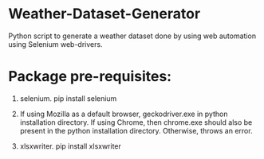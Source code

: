 # Weather-Dataset-Generator
Python script to generate a weather dataset done by using web automation using Selenium web-drivers.

# Package pre-requisites:
1) selenium. pip install selenium

2) If using Mozilla as a default browser, geckodriver.exe in python installation directory. If using Chrome, then chrome.exe should also be present in the python installation directory. Otherwise, throws an error.

3) xlsxwriter. pip install xlsxwriter
